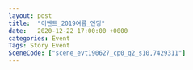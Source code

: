 ```yaml
---
layout: post
title:  "이벤트_2019여름_엔딩"
date:   2020-12-22 17:00:00 +0000
categories: Event
Tags: Story Event
SceneCode: ["scene_evt190627_cp0_q2_s10,7429311"]
---
```

